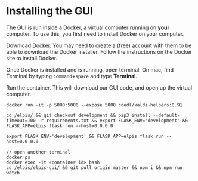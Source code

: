 # Installing the GUI

The GUI is run inside a Docker, a virtual computer running on **your** computer. To use this, you first need to install Docker on your computer. 

Download [Docker](https://www.docker.com/products/docker-desktop). You may need to create a (free) account with them to be able to download the Docker installer. Follow the instructions on the Docker site to install Docker.

Once Docker is installed and is running, open terminal. On mac, find Terminal by typing `command`+`space` and type **Terminal**.


Run the container. This will download our GUI code, and open up the virtual computer.

```
docker run -it -p 5000:5000 --expose 5000 coedl/kaldi-helpers:0.91

cd /elpis/ && git checkout development && pip3 install --default-timeout=100 -r requirements.txt && export FLASK_ENV='development' && FLASK_APP=elpis flask run --host=0.0.0.0

export FLASK_ENV='development' && FLASK_APP=elpis flask run --host=0.0.0.0

// open another terminal
docker ps
docker exec -it <container id> bash
cd /elpis/elpis-gui/ && git pull origin master && npm i && npm run watch
